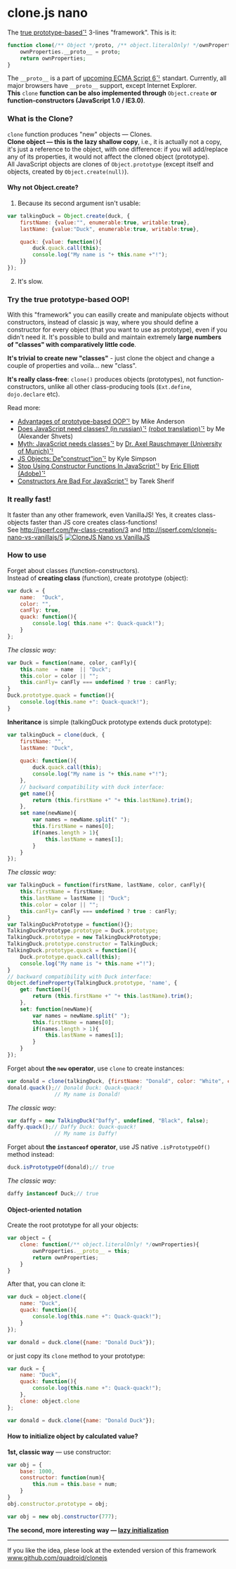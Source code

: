 clone.js nano
=====

The [true prototype-based⠙](http://en.wikipedia.org/wiki/Prototype-based_programming) 3-lines "framework".
This is it:
```php
function clone(/** Object */proto, /** object.literalOnly! */ownProperties){
    ownProperties.__proto__ = proto;
    return ownProperties;
}
```
The `__proto__` is a part of [upcoming ECMA Script 6⠙](http://people.mozilla.org/~jorendorff/es6-draft.html#sec-B.2.2.1) standart.
Currently, all major browsers have `__proto__` support, except Internet Explorer.  
**This** `clone` **function can be also implemented through** `Object.create` **or function-constructors (JavaScript 1.0 / IE3.0)**.  

### What is the Clone?

`clone` function produces "new" objects — Clones.  
**Clone object — this is the lazy shallow copy**, i.e., it is actually not a copy, it's just a reference to the object,
with one difference: if you will add/replace any of its properties, it would not affect the cloned object (prototype).  
All JavaScript objects are clones of `Object.prototype` (except itself and objects, created by `Object.create(null)`). 


#### Why not Object.create?

1) Because its second argument isn't usable:
```javascript
var talkingDuck = Object.create(duck, {
    firstName: {value:"", enumerable:true, writable:true},
    lastName: {value:"Duck", enumerable:true, writable:true},

    quack: {value: function(){
        duck.quack.call(this);
        console.log("My name is "+ this.name +"!");
    }}
});
```
2) It's slow.

### Try the true prototype-based OOP!

With this "framework" you can easilly create and manipulate objects without constructors, instead of classic js way,
where you should define a constructor for every object (that you want to use as prototype), even if you didn't need it.
It's possible to build and maintain extremely **large numbers of "classes" with comparatively little code**.

**It's trivial to create new "classes"** - just clone the object and change a couple of properties and voila... new "class".

**It's really class-free**: `clone()` produces objects (prototypes), not function-constructors, unlike all other class-producing tools (`Ext.define`, `dojo.declare` etc).

Read more:

- [Advantages of prototype-based OOP⠙](http://programmers.stackexchange.com/questions/110936/what-are-the-advantages-of-prototype-based-oop-over-class-based-oop#answers-header)
by Mike Anderson
- [Does JavaScript need classes? (in russian)⠙](http://habrahabr.ru/post/175029/) [(robot translation)⠙](http://translate.google.com/translate?hl=&sl=ru&tl=en&u=http%3A%2F%2Fhabrahabr.ru%2Fpost%2F175029%2F)
by Me (Alexander Shvets)
- [Myth: JavaScript needs classes⠙](http://www.2ality.com/2011/11/javascript-classes.html)
by [Dr. Axel Rauschmayer (University of Munich)⠙](http://rauschma.de)
- [JS Objects: De”construct”ion⠙](http://davidwalsh.name/javascript-objects-deconstruction)
by Kyle Simpson
- [Stop Using Constructor Functions In JavaScript⠙](http://ericleads.com/2012/09/stop-using-constructor-functions-in-javascript/)
by [Eric Elliott (Adobe)⠙](http://ericleads.com/about/)
- [Constructors Are Bad For JavaScript⠙](http://tareksherif.ca/blog/2013/08/constructors-are-bad-for-javascript/)
by Tarek Sherif

### It really fast!

It faster than any other framework, even VanillaJS! Yes, it creates class-objects faster than JS core creates class-functions!  
See http://jsperf.com/fw-class-creation/3 and http://jsperf.com/clonejs-nano-vs-vanillajs/5
[![CloneJS Nano vs VanillaJS](http://quadroid.github.io/clonejs-nano/frameworks-class-creation-bench.png)](http://jsperf.com/fw-class-creation/3)

### How to use

Forget about classes (function-constructors).    
Instead of **creating class** (function), create prototype (object):
```javascript
var duck = {
    name:  "Duck",
    color: "",
    canFly: true,
    quack: function(){
        console.log( this.name +": Quack-quack!");
    }
};
```
*The classic way:*
```javascript
var Duck = function(name, color, canFly){
    this.name  = name  || "Duck";
    this.color = color || "";
    this.canFly= canFly === undefined ? true : canFly;  
}
Duck.prototype.quack = function(){
    console.log(this.name +": Quack-quack!");
}
```
**Inheritance** is simple (talkingDuck prototype extends duck prototype):
```javascript
var talkingDuck = clone(duck, {
    firstName: "",
    lastName: "Duck",
    
    quack: function(){
        duck.quack.call(this);
        console.log("My name is "+ this.name +"!");
    },
    // backward compatibility with duck interface:
    get name(){
        return (this.firstName +" "+ this.lastName).trim();
    },
    set name(newName){
        var names = newName.split(" ");
        this.firstName = names[0];
        if(names.length > 1){
            this.lastName = names[1];
        }
    }    
});
```
*The classic way:*
```javascript
var TalkingDuck = function(firstName, lastName, color, canFly){
    this.firstName = firstName;
    this.lastName = lastName || "Duck";
    this.color = color || "";
    this.canFly= canFly === undefined ? true : canFly;
}
var TalkingDuckPrototype = function(){};
TalkingDuckPrototype.prototype = Duck.prototype;
TalkingDuck.prototype = new TalkingDuckPrototype;
TalkingDuck.prototype.constructor = TalkingDuck;
TalkingDuck.prototype.quack = function(){
    Duck.prototype.quack.call(this);
    console.log("My name is "+ this.name +"!");
}
// backward compatibility with Duck interface:
Object.defineProperty(TalkingDuck.prototype, 'name', {
    get: function(){
        return (this.firstName +" "+ this.lastName).trim();
    },
    set: function(newName){
        var names = newName.split(" ");
        this.firstName = names[0];
        if(names.length > 1){
            this.lastName = names[1];
        }
    }
});
```
Forget about **the `new` operator**, use `clone` to create instances:
```javascript
var donald = clone(talkingDuck, {firstName: "Donald", color: "White", canFly: false});
donald.quack();// Donald Duck: Quack-quack! 
               // My name is Donald!
```
*The classic way:*
```javascript
var daffy = new TalkingDuck("Daffy", undefined, "Black", false);
daffy.quack();// Daffy Duck: Quack-quack! 
               // My name is Daffy!
```
Forget about **the `instanceof` operator**, use JS native `.isPrototypeOf()` method instead:
```javascript
duck.isPrototypeOf(donald);// true
```
*The classic way:*
```javascript
daffy instanceof Duck;// true
```

#### Object-oriented notation

Create the root prototype for all your objects:
```javascript
var object = {
    clone: function(/** object.literalOnly! */ownProperties){
        ownProperties.__proto__ = this;
        return ownProperties;
    }
}
```
After that, you can clone it:
```javascript
var duck = object.clone({
    name: "Duck",
    quack: function(){
        console.log(this.name +": Quack-quack!");
    }
});

var donald = duck.clone({name: "Donald Duck"});
```
or just copy its `clone` method to your prototype: 
```javascript
var duck = {
    name: "Duck",
    quack: function(){
        console.log(this.name +": Quack-quack!");
    },
    clone: object.clone
};

var donald = duck.clone({name: "Donald Duck"});
```

#### How to initialize object by calculated value?  
**1st, classic way** — use constructor:
```javascript
var obj = {
    base: 1000,
    constructor: function(num){
        this.num = this.base + num;
    }
}
obj.constructor.prototype = obj;

var obj = new obj.constructor(777);
```
**The second, more interesting way — [lazy initialization](//github.com/quadroid/clonejs#lazy-initialization)**

----
If you like the idea, plese look at the extended version of this framework www.github.com/quadroid/clonejs
